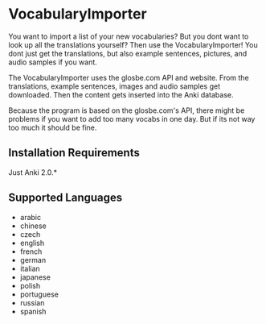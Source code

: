 # VocabularyImporter

You want to import a list of your new vocabularies? But you dont want to look up all the translations yourself? Then use the VocabularyImporter! You dont just get the translations, but also example sentences, pictures, and audio samples if you want. 

The VocabularyImporter uses the glosbe.com API and website. From the translations, example sentences, images and audio samples get downloaded. Then the content gets inserted into the Anki database.   

Because the program is based on the glosbe.com's API, there might be problems if you want to add too many vocabs in one day. But if its not way too much it should be fine. 


## Installation Requirements
Just Anki 2.0.*


## Supported Languages
* arabic
* chinese
* czech
* english
* french
* german
* italian
* japanese
* polish
* portuguese
* russian
* spanish
